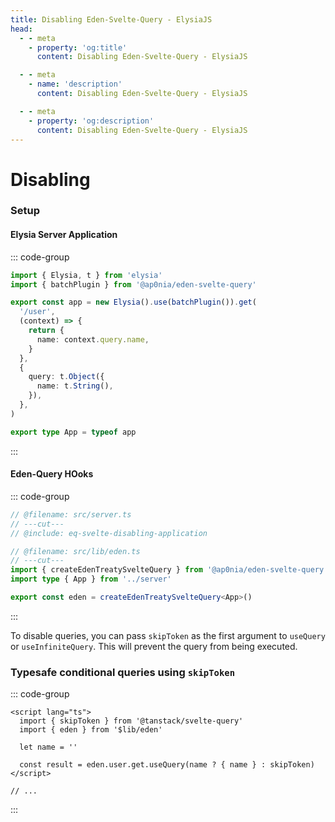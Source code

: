 ```yaml
---
title: Disabling Eden-Svelte-Query - ElysiaJS
head:
  - - meta
    - property: 'og:title'
      content: Disabling Eden-Svelte-Query - ElysiaJS

  - - meta
    - name: 'description'
      content: Disabling Eden-Svelte-Query - ElysiaJS

  - - meta
    - property: 'og:description'
      content: Disabling Eden-Svelte-Query - ElysiaJS
---
```


# Disabling

### Setup

#### Elysia Server Application

::: code-group

```typescript twoslash include eq-svelte-disabling-application [src/server.ts]
import { Elysia, t } from 'elysia'
import { batchPlugin } from '@ap0nia/eden-svelte-query'

export const app = new Elysia().use(batchPlugin()).get(
  '/user',
  (context) => {
    return {
      name: context.query.name,
    }
  },
  {
    query: t.Object({
      name: t.String(),
    }),
  },
)

export type App = typeof app
```

:::

#### Eden-Query HOoks

::: code-group

```typescript twoslash [src/lib/eden.ts]
// @filename: src/server.ts
// ---cut---
// @include: eq-svelte-disabling-application

// @filename: src/lib/eden.ts
// ---cut---
import { createEdenTreatySvelteQuery } from '@ap0nia/eden-svelte-query'
import type { App } from '../server'

export const eden = createEdenTreatySvelteQuery<App>()
```

:::

To disable queries, you can pass `skipToken` as the first argument to `useQuery` or `useInfiniteQuery`. This will prevent the query from being executed.

### Typesafe conditional queries using `skipToken`

::: code-group

```svelte [src/routes/+page.svelte]
<script lang="ts">
  import { skipToken } from '@tanstack/svelte-query'
  import { eden } from '$lib/eden'

  let name = ''

  const result = eden.user.get.useQuery(name ? { name } : skipToken)
</script>

// ...
```

:::
